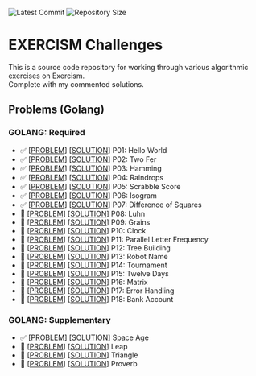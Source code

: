 ![Latest Commit](https://img.shields.io/github/last-commit/AakashSudhakar/exercism-challenges.svg?style=flat)
![Repository Size](https://img.shields.io/github/repo-size/AakashSudhakar/exercism-challenges.svg?style=flat)

# EXERCISM Challenges

<p>This is a source code repository for working through various algorithmic exercises on <a src="exercism.io/">Exercism</a>.<br>Complete with my commented solutions.</p>

## Problems (Golang)

<strong><h3>GOLANG: Required</h3></strong>

- :white_check_mark: \[[PROBLEM](https://github.com/AakashSudhakar/exercism-challenges/tree/master/go/hello-world)\] \[[SOLUTION](https://github.com/AakashSudhakar/exercism-challenges/blob/master/go/hello-world/hello_world.go)\] P01: Hello World
- :white_check_mark: \[[PROBLEM](https://github.com/AakashSudhakar/exercism-challenges/tree/master/go/two-fer)\] \[[SOLUTION](https://github.com/AakashSudhakar/exercism-challenges/tree/master/go/two-fer/two_fer.go)\] P02: Two Fer
- :white_check_mark: \[[PROBLEM](https://github.com/AakashSudhakar/exercism-challenges/tree/master/go/hamming)\] \[[SOLUTION](https://github.com/AakashSudhakar/exercism-challenges/blob/master/go/hamming/hamming.go)\] P03: Hamming
- :white_check_mark: \[[PROBLEM](https://github.com/AakashSudhakar/exercism-challenges/tree/master/go/raindrop)\] \[[SOLUTION](https://github.com/AakashSudhakar/exercism-challenges/blob/master/go/raindrops/raindrops.go)\] P04: Raindrops
- :white_check_mark: \[[PROBLEM](https://github.com/AakashSudhakar/exercism-challenges/tree/master/go/scrabble-score/)\] \[[SOLUTION](https://github.com/AakashSudhakar/exercism-challenges/blob/master/go/scrabble-score/scrabble_score.go)\] P05: Scrabble Score
- :white_check_mark: \[[PROBLEM](https://github.com/AakashSudhakar/exercism-challenges/tree/master/go/isogram/)\] \[[SOLUTION](https://github.com/AakashSudhakar/exercism-challenges/blob/master/go/isogram/isogram.go)\] P06: Isogram
- :white_check_mark: \[[PROBLEM](https://github.com/AakashSudhakar/exercism-challenges/tree/master/go/difference-of-squares/)\] \[[SOLUTION](https://github.com/AakashSudhakar/exercism-challenges/blob/master/go/difference-of-squares/difference-of-squares.go)\] P07: Difference of Squares
- :large_orange_diamond: \[[PROBLEM]()\] \[[SOLUTION]()\] P08: Luhn
- :small_blue_diamond: \[[PROBLEM]()\] \[[SOLUTION]()\] P09: Grains
- :small_blue_diamond: \[[PROBLEM]()\] \[[SOLUTION]()\] P10: Clock
- :small_blue_diamond: \[[PROBLEM]()\] \[[SOLUTION]()\] P11: Parallel Letter Frequency
- :small_blue_diamond: \[[PROBLEM]()\] \[[SOLUTION]()\] P12: Tree Building
- :small_blue_diamond: \[[PROBLEM]()\] \[[SOLUTION]()\] P13: Robot Name
- :small_blue_diamond: \[[PROBLEM]()\] \[[SOLUTION]()\] P14: Tournament
- :small_blue_diamond: \[[PROBLEM]()\] \[[SOLUTION]()\] P15: Twelve Days
- :small_blue_diamond: \[[PROBLEM]()\] \[[SOLUTION]()\] P16: Matrix
- :small_blue_diamond: \[[PROBLEM]()\] \[[SOLUTION]()\] P17: Error Handling
- :small_blue_diamond: \[[PROBLEM]()\] \[[SOLUTION]()\] P18: Bank Account


<strong><h3>GOLANG: Supplementary</h3></strong>

- :white_check_mark: \[[PROBLEM](https://github.com/AakashSudhakar/exercism-challenges/tree/master/go/space-age)\] \[[SOLUTION](https://github.com/AakashSudhakar/exercism-challenges/blob/master/go/space-age/space_age.go)\] Space Age
- :small_blue_diamond: \[[PROBLEM]()\] \[[SOLUTION]()\] Leap
- :small_blue_diamond: \[[PROBLEM]()\] \[[SOLUTION]()\] Triangle
- :small_blue_diamond: \[[PROBLEM]()\] \[[SOLUTION]()\] Proverb
